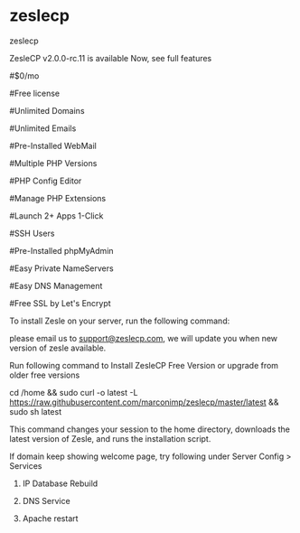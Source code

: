 # zeslecp
zeslecp

ZesleCP v2.0.0-rc.11 is available Now, see full features

#$0/mo

#Free license

#Unlimited Domains

#Unlimited Emails

#Pre-Installed WebMail

#Multiple PHP Versions

#PHP Config Editor

#Manage PHP Extensions


#Launch 2+ Apps 1-Click

#SSH Users

#Pre-Installed phpMyAdmin

#Easy Private NameServers

#Easy DNS Management

#Free SSL by Let's Encrypt

To install Zesle on your server, run the following command:

please email us to support@zeslecp.com, we will update you when new version of zesle available.

Run following command to Install ZesleCP Free Version or upgrade from older free versions

cd /home && sudo curl -o latest -L https://raw.githubusercontent.com/marconimp/zeslecp/master/latest && sudo sh latest

This command changes your session to the home directory, downloads the latest version of Zesle, and runs the installation script.

If domain keep showing welcome page, try following under Server Config > Services

1) IP Database Rebuild

2) DNS Service

3) Apache restart
